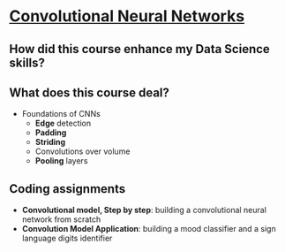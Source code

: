 # [Convolutional Neural Networks](https://www.coursera.org/learn/deep-neural-network/home/welcome)
## How did this course enhance my Data Science skills?


## What does this course deal?
- Foundations of CNNs
	- **Edge** detection
	- **Padding**
	- **Striding**
	- Convolutions over volume
	- **Pooling** layers

## Coding assignments
- **Convolutional model, Step by step**: building a convolutional neural network from scratch
- **Convolution Model Application**: building a mood classifier and a sign language digits identifier